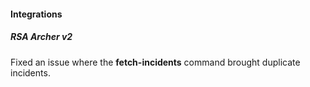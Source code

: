 
#### Integrations
##### RSA Archer v2
Fixed an issue where the **fetch-incidents** command brought duplicate incidents.
